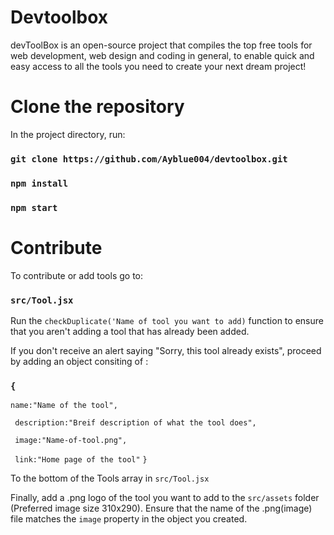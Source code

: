 # Devtoolbox 
devToolBox is an open-source project that compiles the top free tools for web development, web design and coding in general, to enable quick and easy access to all the tools you need to create your next dream project!
# Clone the repository
In the project directory, run:
### `git clone https://github.com/Ayblue004/devtoolbox.git `
### `npm install`
### `npm start`
# Contribute
To contribute or add tools go to:
### `src/Tool.jsx`
Run the `checkDuplicate('Name of tool you want to add)` function to ensure that you aren't adding a tool that has already been added.

If you don't receive an alert saying "Sorry, this tool already exists", proceed by adding an object consiting of :

### `{`
 ` name:"Name of the tool", `
  
 ` description:"Breif description of what the tool does",`
  
 ` image:"Name-of-tool.png",`
  
 ` link:"Home page of the tool"` 
`}`

To the bottom of the Tools array in `src/Tool.jsx`

Finally, add a .png logo of the tool you want to add to the `src/assets` folder (Preferred image size 310x290). Ensure that the name of the .png(image) file matches the `image` property in the object you created. 
